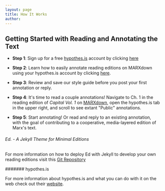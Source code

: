 ```yaml
---
layout: page
title: How It Works
author:
---
```


## Getting Started with Reading and Annotating the Text

* **Step 1**: Sign up for a free [hypothes.is](https://web.hypothes.is/about/) account by clicking [here](https://web.hypothes.is/start/)

* **Step 2**: Learn how to easily annotate reading editions on MARXdown using your hypothes.is account by clicking [here](https://web.hypothes.is/quick-start-guide-for-students/).

* **Step 3**: Review and save our style guide before you post your first annotation or reply.

* **Step 4**: It's time to read a couple annotations! Navigate to Ch. 1 in the reading edition of *Capital Vol. 1* on [MARXdown](https://marxdown.github.io/texts/ch01/), open the hypothes.is tab in the upper right, and scroll to see extant "Public" annotations.

* **Step 5**: Start annotating! Or read and reply to an existing annotation, with the goal of contributing to a cooperative, media-layered edition of Marx's text.


###### Ed. -  A Jekyll Theme for Minimal Editions

For more information on how to deploy Ed with Jekyll to develop your own   reading editions visit this [Git Repository](https://github.com/minicomp/ed)

####### hypothes.is

For more information about  hypothes.is  and what you can do with it on the web  check out their [website](https://web.hypothes.is).
